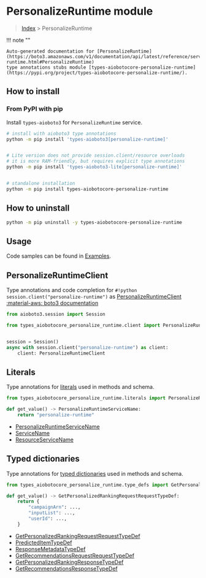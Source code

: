 # PersonalizeRuntime module

> [Index](../README.md) > PersonalizeRuntime


!!! note ""

    Auto-generated documentation for [PersonalizeRuntime](https://boto3.amazonaws.com/v1/documentation/api/latest/reference/services/personalize-runtime.html#PersonalizeRuntime)
    type annotations stubs module [types-aiobotocore-personalize-runtime](https://pypi.org/project/types-aiobotocore-personalize-runtime/).

## How to install



### From PyPI with pip

Install `types-aioboto3` for `PersonalizeRuntime` service.

```bash
# install with aioboto3 type annotations
python -m pip install 'types-aioboto3[personalize-runtime]'


# Lite version does not provide session.client/resource overloads
# it is more RAM-friendly, but requires explicit type annotations
python -m pip install 'types-aioboto3-lite[personalize-runtime]'


# standalone installation
python -m pip install types-aiobotocore-personalize-runtime
```



## How to uninstall

```bash
python -m pip uninstall -y types-aiobotocore-personalize-runtime
```

## Usage

Code samples can be found in [Examples](./usage.md).

## PersonalizeRuntimeClient

Type annotations and code completion for  `#!python session.client("personalize-runtime")` as [PersonalizeRuntimeClient](./client.md)
[:material-aws: boto3 documentation](https://boto3.amazonaws.com/v1/documentation/api/latest/reference/services/personalize-runtime.html#PersonalizeRuntime.Client)

```python title="Usage example"
from aioboto3.session import Session

from types_aiobotocore_personalize_runtime.client import PersonalizeRuntimeClient


session = Session()
async with session.client("personalize-runtime") as client:
    client: PersonalizeRuntimeClient
```








## Literals

Type annotations for [literals](./literals.md) used in methods and schema.

```python title="Usage example"
from types_aiobotocore_personalize_runtime.literals import PersonalizeRuntimeServiceName

def get_value() -> PersonalizeRuntimeServiceName:
    return "personalize-runtime"
```

- [PersonalizeRuntimeServiceName](./literals.md#personalizeruntimeservicename)
- [ServiceName](./literals.md#servicename)
- [ResourceServiceName](./literals.md#resourceservicename)




## Typed dictionaries

Type annotations for [typed dictionaries](./type_defs.md) used in methods and schema.

```python title="Usage example"
from types_aiobotocore_personalize_runtime.type_defs import GetPersonalizedRankingRequestRequestTypeDef

def get_value() -> GetPersonalizedRankingRequestRequestTypeDef:
    return {
        "campaignArn": ...,
        "inputList": ...,
        "userId": ...,
    }
```

- [GetPersonalizedRankingRequestRequestTypeDef](./type_defs.md#getpersonalizedrankingrequestrequesttypedef)
- [PredictedItemTypeDef](./type_defs.md#predicteditemtypedef)
- [ResponseMetadataTypeDef](./type_defs.md#responsemetadatatypedef)
- [GetRecommendationsRequestRequestTypeDef](./type_defs.md#getrecommendationsrequestrequesttypedef)
- [GetPersonalizedRankingResponseTypeDef](./type_defs.md#getpersonalizedrankingresponsetypedef)
- [GetRecommendationsResponseTypeDef](./type_defs.md#getrecommendationsresponsetypedef)

